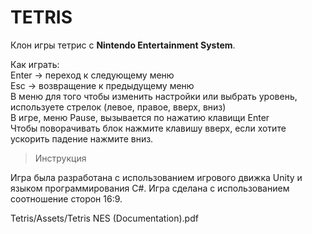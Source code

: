 # TETRIS

Клон игры тетрис с **Nintendo Entertainment System**. 

Как играть: <br/>
Enter -> переход к следующему меню <br/>
Esc -> возвращение к предыдущему меню <br/>
В меню для того чтобы изменить настройки или выбрать уровень, используете стрелок (левое, правое, вверх, вниз) <br/>
В игре, меню Pause, вызывается по нажатию клавищи Enter <br/>
Чтобы поворачивать блок нажмите клавишу вверх, если хотите ускорить падение нажмите вниз.<br/>

>Инструкция

Игра была разработана с использованием игрового движка Unity и языком программирования C#.
Игра сделана с использованием соотношение сторон 16:9.

Tetris/Assets/Tetris NES (Documentation).pdf
